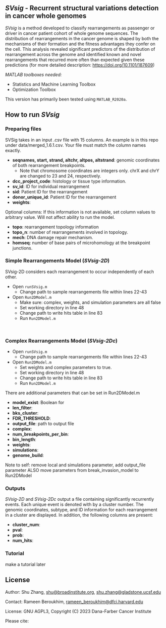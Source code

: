 ## *SVsig* - Recurrent structural variations detection in cancer whole genomes


*SVsig* is a method developed to classify rearrangements as passenger or driver in cancer patient cohort of whole genome sequences. The distribution of rearrangements in the cancer genome is shaped by both the mechanisms of their formation and the fitness advantages they confer on the cell. This analysis revealed significant predictors of the distribution of rearrangement across the genome and identified known and novel rearrangements that recurred more often than expected given these predictions (for more detailed description: https://doi.org/10.1101/187609)

*MATLAB toolboxes needed:*
- Statistics and Machine Learning Toolbox
- Optimization Toolbox

This version has primarily been tested using `MATLAB_R2020a`. 

## How to run _SVsig_


### Preparing files
SVSig takes in an input .csv file with 15 columns. An example is in this repo under data/merged_1.6.1.csv. Your file must match the column names exactly. 
- **seqnames, start, strand, altchr, altpos, altstrand**: genomic coordinates of both rearrangement breakpoints.
    - Note that chromosome coordinates are integers only. chrX and chrY are changed to 23 and 24, respectively. 
- **dcc_project_code**: histology or tissue type information. 
- **sv_id**: ID for individual rearrangement
- **sid**: Patient ID for the rearrangement
- **donor_unique_id**: Patient ID for the rearrangement
- **weights**: 

Optional columns:
If this information is not available, set column values to arbitrary value. Will not affect ability to run the model.
- **topo**: rearrangement topology information
- **topo_n**: number of rearrangements involved in topology. 
- **mech**: DNA damage repair mechanism. 
- **homseq**: number of base pairs of microhomology at the breakpoint junctions. 
 

### Simple Rearrangements Model (_SVsig-2D_)

SVsig-2D considers each rearrangement to occur independently of each other.
- Open `runSVsig.m`
  - Change path to sample rearrangements file within lines 22-43
- Open `Run2DModel.m` 
  - Make sure: complex, weights, and simulation parameters are all false
  - Set working directory in line 48
  - Change path to write hits table in line 83
  - Run `Run2DModel.m`

<br>

### Complex Rearrangements Model (_SVsig-2Dc_) 
- Open `runSVsig.m`
  - Change path to sample rearrangements file within lines 22-43
- Open `Run2DModel.m`
  - Set weights and complex parameters to true. 
  - Set working directory in line 48
  - Change path to write hits table in line 83
  - Run `Run2DModel.m`


There are additional parameters that can be set in Run2DModel.m
- **model_exist**: Boolean for 
- **len_filter**:
- **bks_cluster**:
- **FDR_THRESHOLD**:
- **output_file**: path to output file 
- **complex**:
- **num_breakpoints_per_bin**:
- **bin_length**:
- **weights**:
- **simulations**:
- **genome_build**:

Note to self: remove local and simulations parameter, add output_file parameter 
ALSO move parameters from break_invasion_model to Run2DModel


### Outputs
_SVsig-2D_ and _SVsig-2Dc_ output a file containing significantly recurrently events. Each unique event is denoted with by a cluster number. The genomic coordinates, subtype, and ID information for each rearrangement in a cluster are displayed. In addition, the following columns are present:  
- **cluster_num**:
- **pval**:
- **prob**:
- **num_hits**:

### Tutorial
make a tutorial later




## License
Author: Shu Zhang, shu@broadinstitute.org, shu.zhang@gladstone.ucsf.edu

Contact: Rameen Beroukhim, rameen_beroukhim@dfci.harvard.edu

License: GNU AGPL3, Copyright (C) 2023 Dana-Farber Cancer Institute

Please cite: 

